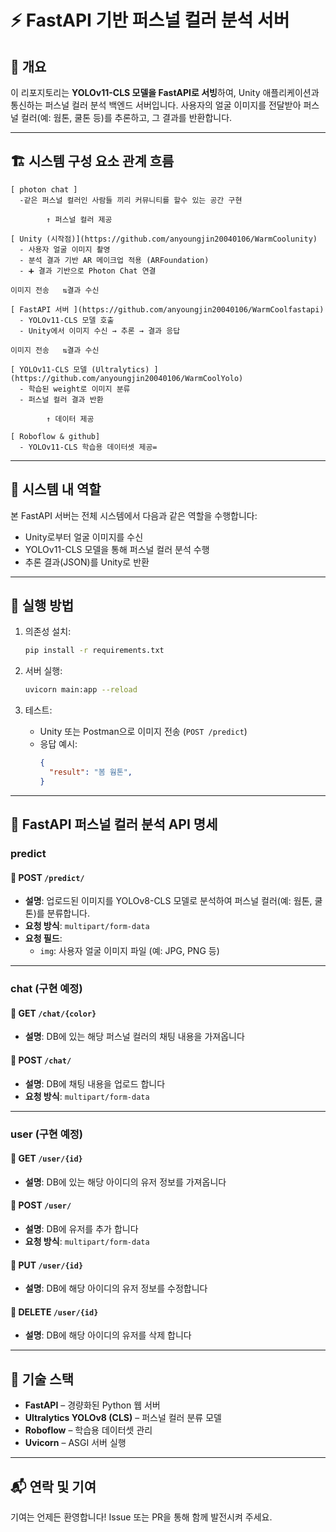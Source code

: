 # ⚡ FastAPI 기반 퍼스널 컬러 분석 서버

## 📌 개요

이 리포지토리는 **YOLOv11-CLS 모델을 FastAPI로 서빙**하여, Unity 애플리케이션과 통신하는 퍼스널 컬러 분석 백엔드 서버입니다. 사용자의 얼굴 이미지를 전달받아 퍼스널 컬러(예: 웜톤, 쿨톤 등)를 추론하고, 그 결과를 반환합니다.

---

## 🏗 시스템 구성 요소 관계 흐름

```
[ photon chat ]
  -같은 퍼스널 컬러인 사람들 끼리 커뮤니티를 할수 있는 공간 구현

        ↑ 퍼스널 컬러 제공

[ Unity (시작점)](https://github.com/anyoungjin20040106/WarmCoolunity)
  - 사용자 얼굴 이미지 촬영
  - 분석 결과 기반 AR 메이크업 적용 (ARFoundation)
  - ➕ 결과 기반으로 Photon Chat 연결

이미지 전송   ⇅결과 수신

[ FastAPI 서버 ](https://github.com/anyoungjin20040106/WarmCoolfastapi)
  - YOLOv11-CLS 모델 호출
  - Unity에서 이미지 수신 → 추론 → 결과 응답

이미지 전송   ⇅결과 수신

[ YOLOv11-CLS 모델 (Ultralytics) ](https://github.com/anyoungjin20040106/WarmCoolYolo)
  - 학습된 weight로 이미지 분류
  - 퍼스널 컬러 결과 반환

        ↑ 데이터 제공

[ Roboflow & github]
  - YOLOv11-CLS 학습용 데이터셋 제공=
```

---

## 🧩 시스템 내 역할

본 FastAPI 서버는 전체 시스템에서 다음과 같은 역할을 수행합니다:

- Unity로부터 얼굴 이미지를 수신
- YOLOv11-CLS 모델을 통해 퍼스널 컬러 분석 수행
- 추론 결과(JSON)를 Unity로 반환

---

## 🚀 실행 방법

1. 의존성 설치:

   ```bash
   pip install -r requirements.txt
   ```
2. 서버 실행:

   ```bash
   uvicorn main:app --reload
   ```
3. 테스트:

   - Unity 또는 Postman으로 이미지 전송 (`POST /predict`)
   - 응답 예시:
     ```json
     {
       "result": "봄 웜톤",
     }
     ```

---

## 📡 FastAPI 퍼스널 컬러 분석 API 명세

### predict

#### 📍 POST `/predict/`

- **설명**: 업로드된 이미지를 YOLOv8-CLS 모델로 분석하여 퍼스널 컬러(예: 웜톤, 쿨톤)를 분류합니다.
- **요청 방식**: `multipart/form-data`
- **요청 필드**:
  - `img`: 사용자 얼굴 이미지 파일 (예: JPG, PNG 등)

---

### chat (구현 예정)

#### 📍 GET `/chat/{color}`

- **설명**: DB에 있는 해당 퍼스널 컬러의 채팅 내용을 가져옵니다

#### 📍 POST `/chat/`

- **설명**: DB에 채팅 내용을 업로드 합니다
- **요청 방식**: `multipart/form-data`

---

### user (구현 예정)

#### 📍 GET `/user/{id}`

- **설명**: DB에 있는 해당 아이디의 유저 정보를 가져옵니다

#### 📍 POST `/user/`

- **설명**: DB에 유저를 추가 합니다
- **요청 방식**: `multipart/form-data`

#### 📍 PUT `/user/{id}`

- **설명**: DB에 해당 아이디의 유저 정보를 수정합니다

#### 📍 DELETE `/user/{id}`

- **설명**: DB에 해당 아이디의 유저를 삭제 합니다

---

## 🧠 기술 스택

- **FastAPI** – 경량화된 Python 웹 서버
- **Ultralytics YOLOv8 (CLS)** – 퍼스널 컬러 분류 모델
- **Roboflow** – 학습용 데이터셋 관리
- **Uvicorn** – ASGI 서버 실행

---

## 📬 연락 및 기여

기여는 언제든 환영합니다!
Issue 또는 PR을 통해 함께 발전시켜 주세요.
